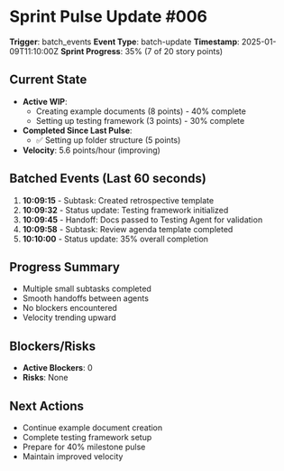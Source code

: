 # Sprint Pulse Update #006

**Trigger**: batch_events
**Event Type**: batch-update
**Timestamp**: 2025-01-09T11:10:00Z
**Sprint Progress**: 35% (7 of 20 story points)

## Current State
- **Active WIP**: 
  - Creating example documents (8 points) - 40% complete
  - Setting up testing framework (3 points) - 30% complete
- **Completed Since Last Pulse**: 
  - ✅ Setting up folder structure (5 points)
- **Velocity**: 5.6 points/hour (improving)

## Batched Events (Last 60 seconds)
1. **10:09:15** - Subtask: Created retrospective template
2. **10:09:32** - Status update: Testing framework initialized  
3. **10:09:45** - Handoff: Docs passed to Testing Agent for validation
4. **10:09:58** - Subtask: Review agenda template completed
5. **10:10:00** - Status update: 35% overall completion

## Progress Summary
- Multiple small subtasks completed
- Smooth handoffs between agents
- No blockers encountered
- Velocity trending upward

## Blockers/Risks
- **Active Blockers**: 0
- **Risks**: None

## Next Actions
- Continue example document creation
- Complete testing framework setup
- Prepare for 40% milestone pulse
- Maintain improved velocity